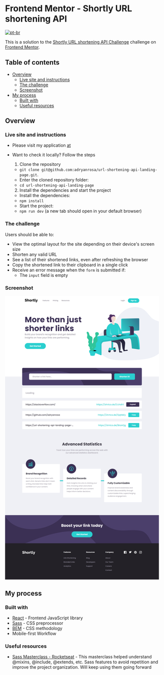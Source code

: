 # Frontend Mentor - Shortly URL shortening API
[![pt-br](https://img.shields.io/badge/lang-pt--br-green.svg)](https://github.com/adryanrosa/url-shortening-api-landing-page/blob/main/README.md)

This is a solution to the [Shortly URL shortening API Challenge](https://www.frontendmentor.io/challenges/url-shortening-api-landing-page-2ce3ob-G) challenge on [Frontend Mentor](https://www.frontendmentor.io).

## Table of contents

- [Overview](#overview)
  - [Live site and instructions](#live-site-and-instructions)
  - [The challenge](#the-challenge)
  - [Screenshot](#screenshot)
- [My process](#my-process)
  - [Built with](#built-with)
  - [Useful resources](#useful-resources)
  <!-- - [O que aprendi](#o-que-aprendi)
  - [Desenvolvimento contínuo](#desenvolvimento-contínuo) -->
<!-- - [Autor](#autor) -->

## Overview

### Live site and instructions

- Please visit my application [at](https://url-shortening-api-landing-page-adryanrosa.vercel.app/)
- Want to check it locally? Follow the steps
  1. Clone the repository
    * `git clone git@github.com:adryanrosa/url-shortening-api-landing-page.git`.
    * Enter the cloned repository folder:
     * `cd url-shortening-api-landing-page`

  2. Install the dependencies and start the project
    * Install the dependencies:
     * `npm install`
    * Start the project:
     * `npm run dev` (a new tab should open in your default browser)

### The challenge

Users should be able to:

- View the optimal layout for the site depending on their device's screen size
- Shorten any valid URL
- See a list of their shortened links, even after refreshing the browser
- Copy the shortened link to their clipboard in a single click
- Receive an error message when the `form` is submitted if:
  - The `input` field is empty

### Screenshot

![image](./screenshot.png)

## My process

### Built with

- [React](https://reactjs.org/) - Frontend JavaScript library
- [Sass](https://sass-lang.com/) - CSS preprocessor
- [BEM](http://getbem.com/introduction/) - CSS methodology
- Mobile-first Workflow

### Useful resources

- [Sass Masterclass - Rocketseat](https://www.youtube.com/watch?v=BaI8dHUthLA) - This masterclass helped understand @mixins, @include, @extends, etc. Sass features to avoid repetition and improve the project organization. Will keep using them going forward

<!-- ### O que aprendi

Use this section to recap over some of your major learnings while working through this project. Writing these out and providing code samples of areas you want to highlight is a great way to reinforce your own knowledge.

To see how you can add code snippets, see below:

```html
<h1>Some HTML code I'm proud of</h1>
```
```css
.proud-of-this-css {
  color: papayawhip;
}
```
```js
const proudOfThisFunc = () => {
  console.log('🎉')
}
```

### Desenvolvimento contínuo

Use this section to outline areas that you want to continue focusing on in future projects. These could be concepts you're still not completely comfortable with or techniques you found useful that you want to refine and perfect. -->

<!-- ## Autor

- Website - [Add your name here](https://www.your-site.com)
- Frontend Mentor - [@yourusername](https://www.frontendmentor.io/profile/yourusername)
- Twitter - [@yourusername](https://www.twitter.com/yourusername) -->
